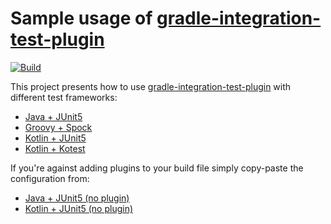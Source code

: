 # Sample usage of [gradle-integration-test-plugin](https://github.com/coditory/gradle-integration-test-plugin)
[![Build](https://github.com/coditory/gradle-integration-test-plugin-sample/actions/workflows/build.yml/badge.svg)](https://github.com/coditory/gradle-integration-test-plugin-sample/actions/workflows/build.yml)

This project presents how to use [gradle-integration-test-plugin](https://github.com/coditory/gradle-integration-test-plugin)
with different test frameworks:

- [Java + JUnit5](/java-junit5)
- [Groovy + Spock](/groovy-spock)
- [Kotlin + JUnit5](/kotlin-junit5)
- [Kotlin + Kotest](/kotlin-kotest)

If you're against adding plugins to your build file simply copy-paste the configuration from:
- [Java + JUnit5 (no plugin)](/java-junit5-no-plugin)
- [Kotlin + JUnit5 (no plugin)](/kotlin-junit5-no-plugin)
